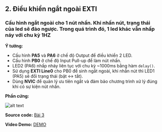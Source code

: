 ## 2. Điều khiển ngắt ngoài EXTI 

### Cấu hình ngắt ngoài cho 1 nút nhấn. Khi nhấn nút, trạng thái của led sẽ đảo ngược. Trong quá trình đó, 1 led khác vẫn nhấp náy với chu kỳ 1HZ 

**Ý tưởng:**  
- Cấu hình **PA5** và **PA6** ở chế độ Output để điều khiển 2 LED.  
- Cấu hình **PB0** ở chế độ Input Pull-up để làm nút nhấn.  
- LED2 (PA6) nhấp nháy liên tục với chu kỳ ~1000ms bằng hàm `delay()`.  
- Sử dụng **EXTI Line0** cho PB0 để sinh ngắt ngoài, khi nhấn nút thì LED1 (PA5) sẽ đổi trạng thái (bật ↔ tắt).  
- Dùng **NVIC** để quản lý ưu tiên ngắt và đảm bảo chương trình xử lý đúng khi có sự kiện nút nhấn.  

**Phần cứng:**  

![alt text](Ex3.jpg)  

**Source code:** [Bài 3](main.c)  

**Video Demo:** [DEMO](https://drive.google.com/drive/u/0/folders/18WuSejkMz8G0gB_w4a7SlnFkfVLqn4w3)
